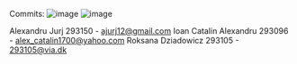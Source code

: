 Commits:
![image](https://user-images.githubusercontent.com/58512068/203250417-6b42b0b8-1ff3-46b3-9e4a-62e32f6335aa.png)
![image](https://user-images.githubusercontent.com/58512068/203250290-492569bc-bf29-4361-8dcf-269e5915a712.png)

Alexandru Jurj 293150 - ajurj12@gmail.com
Ioan Catalin Alexandru 293096 - alex_catalin1700@yahoo.com
Roksana Dziadowicz 293105 - 293105@via.dk
